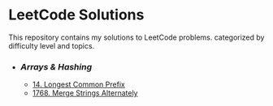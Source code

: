 # LeetCode Solutions

This repository contains my solutions to LeetCode problems. categorized by
difficulty level and topics.

- ### _**Arrays & Hashing**_
    - [14. Longest Common Prefix](14-Longest-Common-Prefix.py)
    - [1768. Merge Strings Alternately](1768-Merge-Strings-Alternately.py)
